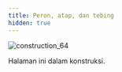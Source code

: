 ```yaml
---
title: Peron, atap, dan tebing
hidden: true
---
```


![construction_64](/images/construction_64.png)

Halaman ini dalam konstruksi.